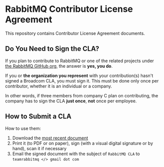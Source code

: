 # RabbitMQ Contributor License Agreement

This repository contains Contributor License Agreement documents.

## Do You Need to Sign the CLA?

If you plan to contribute to RabbitMQ or one of the related projects under [the RabbitMQ GitHub org](https://github.com/rabbitmq),
the answer is **yes, you do**.

If you or **the organization you represent** with your contribution(s) hasn't signed a Broadcom CLA,
you must sign it. This must be done only once per contributor, whether it is an individual or a company.

In other words, if three members from company C plan on contributing, the company has to sign the CLA **just once**,
**not** once per employee.


## How to Submit a CLA

How to use them:

1. Download the [most recent document](./docs/2024.05.22-avgo-cla.docx)
2. Print it (to PDF or on paper), sign (with a visual digital signature or by hand), scan it if necessary
3. Email the signed document with the subject of `RabbitMQ CLA` to `teamrabbitmq </> gmail dot com`
